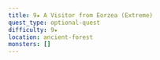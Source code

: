 ```yaml
---
title: 9★ A Visitor from Eorzea (Extreme)
quest_type: optional-quest
difficulty: 9★
location: ancient-forest
monsters: []
---
```


